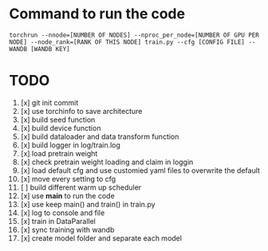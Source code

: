 # Command to run the code
```
torchrun --nnode=[NUMBER OF NODES] --nproc_per_node=[NUMBER OF GPU PER NODE] --node_rank=[RANK OF THIS NODE] train.py --cfg [CONFIG FILE] --WANDB [WANDB KEY]
```

# TODO 
1. [x] git init commit
2. [x] use torchinfo to save architecture
3. [x] build seed function
4. [x] build device function 
5. [x] build dataloader and data transform function
6. [x] build logger in log/train.log
7. [x] load pretrain weight
8. [x] check pretrain weight loading and claim in loggin
9. [x] load default cfg and use customied yaml files to overwrite the default
10. [x] move every setting to cfg
11. [ ] build different warm up scheduler
12. [x] use __main__ to run the code
13. [x] use keep main() and train() in train.py
14. [x] log to console and file 
15. [x] train in DataParallel
16. [x] sync training with wandb
17. [x] create model folder and separate each model